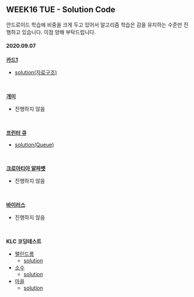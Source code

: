 ## WEEK16 TUE - Solution Code

안드로이드 학습에 비중을 크게 두고 있어서
알고리즘 학습은 감을 유지하는 수준만 진행하고 있습니다.
이점 양해 부탁드립니다.

#### 2020.09.07

[**카드1**](https://www.acmicpc.net/problem/2161)

- [solution(자료구조)](https://github.com/conquerex/WhatTheAlgorithm/blob/master/src/study/week16/week16_02161.java)



  <br/>



[ **개미**](https://www.acmicpc.net/problem/3048)

* 진행하지 않음



<br/>



[**프린터 큐**](https://www.acmicpc.net/problem/1966)

* [solution(Queue)](https://github.com/conquerex/WhatTheAlgorithm/blob/master/src/study/week16/week16_01966.java)

<br/>

[**크로아티아 알파벳**](https://www.acmicpc.net/problem/2941)

* 진행하지 않음

<br/>

[**바이러스**](https://www.acmicpc.net/problem/2606)

* 진행하지 않음

<br/>

**KLC 코딩테스트**

* [팰린드롬](https://mystes.tistory.com/25)
  * [solution](https://github.com/conquerex/WhatTheAlgorithm/blob/master/src/codetest/klc/Palindrome.java)
* [소수](https://programmers.co.kr/learn/courses/30/lessons/12977)
  * [solution](https://github.com/conquerex/WhatTheAlgorithm/blob/master/src/codetest/klc/Decimal.java)
* [마을](https://programmers.co.kr/learn/courses/30/lessons/12978)
  * [solution](https://github.com/conquerex/WhatTheAlgorithm/blob/master/src/codetest/klc/Village.java)
